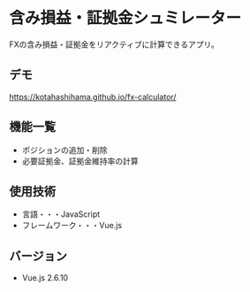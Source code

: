 # 含み損益・証拠金シュミレーター
FXの含み損益・証拠金をリアクティブに計算できるアプリ。

## デモ
https://kotahashihama.github.io/fx-calculator/

## 機能一覧
- ポジションの追加・削除
- 必要証拠金、証拠金維持率の計算

## 使用技術
- 言語・・・JavaScript
- フレームワーク・・・Vue.js

## バージョン
- Vue.js 2.6.10